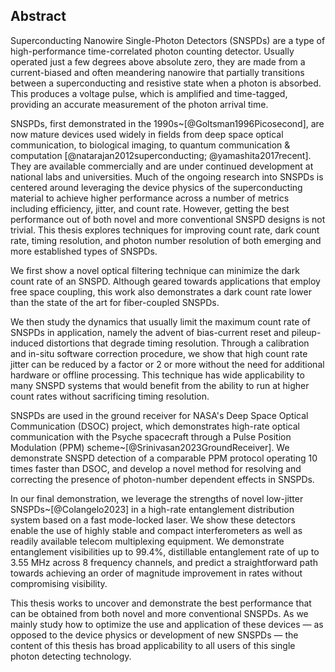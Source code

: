 <!-- <figure markdown>
<img  alt="snspdd" src="figs/snspdd_light.svg#only-light" style="margin-left: auto; margin-right: auto; width: 30%; opacity: 0.5"/>
<img  alt="snspdd" src="figs/snspdd_dark.svg#only-dark" style="margin-left: auto; margin-right: auto; width: 30%"/>
</figure> -->

## Abstract 

Superconducting Nanowire Single-Photon Detectors (SNSPDs) are a type of high-performance time-correlated photon counting detector. Usually operated just a few degrees above absolute zero, they are made from a current-biased and often meandering nanowire that partially transitions between a superconducting and resistive state when a photon is absorbed. This produces a voltage pulse, which is amplified and time-tagged, providing an accurate measurement of the photon arrival time.

SNSPDs, first demonstrated in the 1990s~[@Goltsman1996Picosecond], are now mature devices used widely in fields from deep space optical communication, to biological imaging, to quantum communication & computation [@natarajan2012superconducting; @yamashita2017recent]. They are available commercially and are under continued development at national labs and universities. Much of the ongoing research into SNSPDs is centered around leveraging the device physics of the superconducting material to achieve higher performance across a number of metrics including efficiency, jitter, and count rate. However, getting the best performance out of both novel and more conventional SNSPD designs is not trivial. This thesis explores techniques for improving count rate, dark count rate, timing resolution, and photon number resolution of both emerging and more established types of SNSPDs. 

We first show a novel optical filtering technique can minimize the dark count rate of an SNSPD. Although geared towards applications that employ free space coupling, this work also demonstrates a dark count rate lower than the state of the art for fiber-coupled SNSPDs. 

We then study the dynamics that usually limit the maximum count rate of SNSPDs in application, namely the advent of bias-current reset and pileup-induced distortions that degrade timing resolution. Through a calibration and in-situ software correction procedure, we show that high count rate jitter can be reduced by a factor or 2 or more without the need for additional hardware or offline processing. This technique has wide applicability to many SNSPD systems that would benefit from the ability to run at higher count rates without sacrificing timing resolution.

SNSPDs are used in the ground receiver for NASA's Deep Space Optical Communication (DSOC) project, which demonstrates high-rate optical communication with the Psyche spacecraft through a Pulse Position Modulation (PPM) scheme~[@Srinivasan2023GroundReceiver]. We demonstrate SNSPD detection of a comparable PPM protocol operating 10 times faster than DSOC, and develop a novel method for resolving and correcting the presence of photon-number dependent effects in SNSPDs.

In our final demonstration, we leverage the strengths of novel low-jitter SNSPDs~[@Colangelo2023] in a high-rate entanglement distribution system based on a fast mode-locked laser. We show these detectors enable the use of highly stable and compact interferometers as well as readily available telecom multiplexing equipment. We demonstrate entanglement visibilities up to 99.4%, distillable entanglement rate of up to 3.55 MHz across 8 frequency channels, and predict a straightforward path towards achieving an order of magnitude improvement in rates without compromising visibility.

This thesis works to uncover and demonstrate the best performance that can be obtained from both novel and more conventional SNSPDs. As we mainly study how to optimize the use and application of these devices — as opposed to the device physics or development of new SNSPDs — the content of this thesis has broad applicability to all users of this single photon detecting technology.

<!-- This thesis explores special optical coupling, data processing, and calibration methods to improve the performance of novel (though no longer experimental) SNSPD designs. In the process, some techniques learned from previous projects are applied to subsequent projects in an iterative fashion. Also, we arrive at certain conclusions that are broadly applicable to superior SNSPD readout for the foreseeable future, even as the complexity of these devices continues to increase. Finally, we demonstrate an entanglement distribution system that leverages the best characteristics these detectors have to offer.  -->
